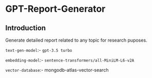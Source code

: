 # GPT-Report-Generator

## Introduction

Generate detailed report related to any topic for research puposes.

`text-gen-model`:- `gpt-3.5 turbo`

`embedding-model`:- `sentence-transformers/all-MiniLM-L6-v2A`

`vector-database`:- mongodb-atlas-vector-search
